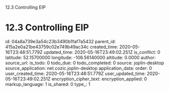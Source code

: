 12.3 Controlling EIP

# 12.3 Controlling EIP

id: 04a8a739e3a54c23b3490b1faf7a5432
parent_id: 415a2e0a21be43759c02e749b49ac34c
created_time: 2020-05-16T23:48:51.779Z
updated_time: 2020-05-16T23:49:02.251Z
is_conflict: 0
latitude: 52.15700000
longitude: -106.56140000
altitude: 0.0000
author: 
source_url: 
is_todo: 0
todo_due: 0
todo_completed: 0
source: joplin-desktop
source_application: net.cozic.joplin-desktop
application_data: 
order: 0
user_created_time: 2020-05-16T23:48:51.779Z
user_updated_time: 2020-05-16T23:49:02.251Z
encryption_cipher_text: 
encryption_applied: 0
markup_language: 1
is_shared: 0
type_: 1